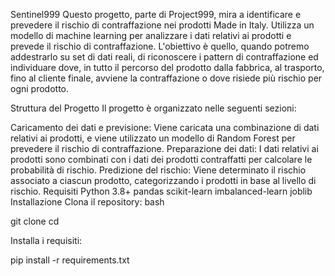 Sentinel999
Questo progetto, parte di Project999, mira a identificare e prevedere il rischio di contraffazione nei prodotti Made in Italy. Utilizza un modello di machine learning per analizzare i dati relativi ai prodotti e prevede il rischio di contraffazione.
L'obiettivo è quello, quando potremo addestrarlo su set di dati reali, di riconoscere i pattern di contraffazione ed individuare dove, in tutto il percorso del prodotto dalla fabbrica, al trasporto, fino al cliente finale, avviene la contraffazione o dove risiede più rischio per ogni prodotto.

Struttura del Progetto
Il progetto è organizzato nelle seguenti sezioni:

Caricamento dei dati e previsione: Viene caricata una combinazione di dati relativi ai prodotti, e viene utilizzato un modello di Random Forest per prevedere il rischio di contraffazione.
Preparazione dei dati: I dati relativi ai prodotti sono combinati con i dati dei prodotti contraffatti per calcolare le probabilità di rischio.
Predizione del rischio: Viene determinato il rischio associato a ciascun prodotto, categorizzando i prodotti in base al livello di rischio.
Requisiti
Python 3.8+
pandas
scikit-learn
imbalanced-learn
joblib
Installazione
Clona il repository:
bash

git clone <url-del-repository>
cd <nome-del-repository>

Installa i requisiti:

pip install -r requirements.txt
